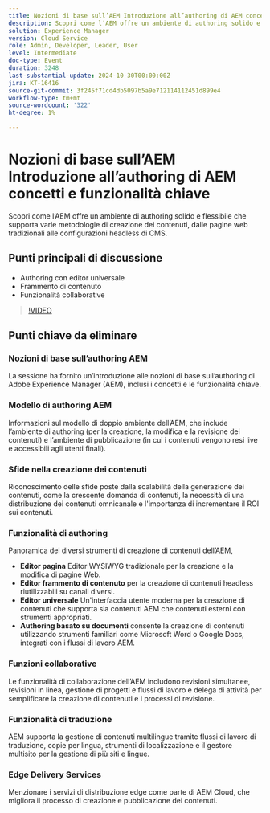 ```yaml
---
title: Nozioni di base sull’AEM Introduzione all’authoring di AEM concetti e funzionalità chiave
description: Scopri come l’AEM offre un ambiente di authoring solido e flessibile che supporta varie metodologie di creazione dei contenuti, dalle pagine web tradizionali alle configurazioni di CMS headless.Punti di discussione principali:Authoring, incluso l’editor universaleFrammento di contenutoFunzionalità collaborative
solution: Experience Manager
version: Cloud Service
role: Admin, Developer, Leader, User
level: Intermediate
doc-type: Event
duration: 3248
last-substantial-update: 2024-10-30T00:00:00Z
jira: KT-16416
source-git-commit: 3f245f71cd4db5097b5a9e712114112451d899e4
workflow-type: tm+mt
source-wordcount: '322'
ht-degree: 1%

---
```



# Nozioni di base sull’AEM Introduzione all’authoring di AEM concetti e funzionalità chiave

Scopri come l’AEM offre un ambiente di authoring solido e flessibile che supporta varie metodologie di creazione dei contenuti, dalle pagine web tradizionali alle configurazioni headless di CMS.

## Punti principali di discussione

* Authoring con editor universale
* Frammento di contenuto
* Funzionalità collaborative

>[!VIDEO](https://video.tv.adobe.com/v/3435747/?learn=on)

## Punti chiave da eliminare

### Nozioni di base sull’authoring AEM

La sessione ha fornito un’introduzione alle nozioni di base sull’authoring di Adobe Experience Manager (AEM), inclusi i concetti e le funzionalità chiave.

### Modello di authoring AEM

Informazioni sul modello di doppio ambiente dell’AEM, che include l’ambiente di authoring (per la creazione, la modifica e la revisione dei contenuti) e l’ambiente di pubblicazione (in cui i contenuti vengono resi live e accessibili agli utenti finali).

### Sfide nella creazione dei contenuti

Riconoscimento delle sfide poste dalla scalabilità della generazione dei contenuti, come la crescente domanda di contenuti, la necessità di una distribuzione dei contenuti omnicanale e l&#39;importanza di incrementare il ROI sui contenuti. &#x200B;

### Funzionalità di authoring

Panoramica dei diversi strumenti di creazione di contenuti dell’AEM,

* **Editor pagina** Editor WYSIWYG tradizionale per la creazione e la modifica di pagine Web. &#x200B;
* **Editor frammento di contenuto** per la creazione di contenuti headless riutilizzabili su canali diversi. &#x200B;
* **Editor universale** Un&#39;interfaccia utente moderna per la creazione di contenuti che supporta sia contenuti AEM che contenuti esterni con strumenti appropriati. &#x200B;
* **Authoring basato su documenti** consente la creazione di contenuti utilizzando strumenti familiari come Microsoft Word o Google Docs, integrati con i flussi di lavoro AEM. &#x200B;

### Funzioni collaborative

Le funzionalità di collaborazione dell’AEM includono revisioni simultanee, revisioni in linea, gestione di progetti e flussi di lavoro e delega di attività per semplificare la creazione di contenuti e i processi di revisione.

### Funzionalità di traduzione

AEM supporta la gestione di contenuti multilingue tramite flussi di lavoro di traduzione, copie per lingua, strumenti di localizzazione e il gestore multisito per la gestione di più siti e lingue.

### Edge Delivery Services

Menzionare i servizi di distribuzione edge come parte di AEM Cloud, che migliora il processo di creazione e pubblicazione dei contenuti.